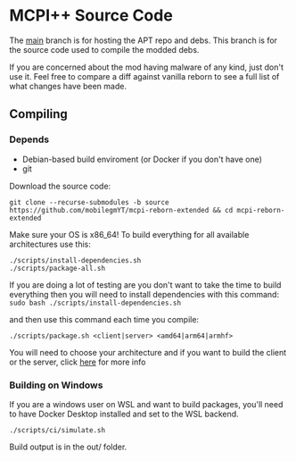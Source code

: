 # MCPI++ Source Code

The [main](https://github.com/mobilegmYT/mcpi-reborn-extended/tree/main) branch is for hosting the APT repo and debs. This branch is for the source code used to compile the modded debs.

If you are concerned about the mod having malware of any kind, just don't use it. Feel free to compare a diff against vanilla reborn to see a full list of what changes have been made.

## Compiling
### Depends
- Debian-based build enviroment (or Docker if you don't have one)
- git

Download the source code:
```
git clone --recurse-submodules -b source https://github.com/mobilegmYT/mcpi-reborn-extended && cd mcpi-reborn-extended
```

Make sure your OS is x86_64!
To build everything for all available architectures use this:
```
./scripts/install-dependencies.sh
./scripts/package-all.sh
```

If you are doing a lot of testing are you don't want to take the time to build everything then you will need to install dependencies with this command:
`sudo bash ./scripts/install-dependencies.sh`

and then use this command each time you compile:

`./scripts/package.sh <client|server> <amd64|arm64|armhf>`

You will need to choose your architecture and if you want to build the client or the server, click [here](https://github.com/mobilegmYT/mcpi-reborn-extended/blob/source/docs/INSTALL.md#picking-a-package) for more info

### Building on Windows
If you are a windows user on WSL and want to build packages, you'll need to have Docker Desktop installed and set to the WSL backend.

```
./scripts/ci/simulate.sh
```

Build output is in the out/ folder.